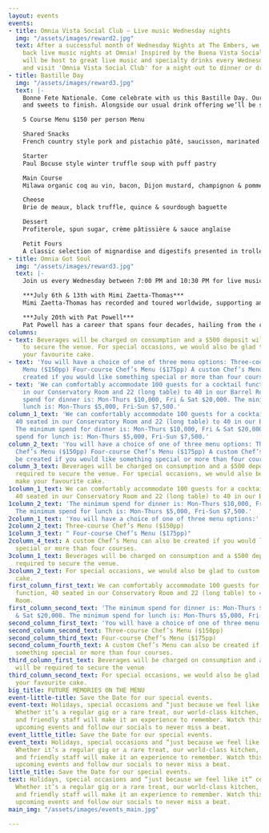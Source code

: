 ```yaml
---
layout: events
events:
- title: Omnia Vista Social Club – Live music Wednesday nights
  img: "/assets/images/reward2.jpg"
  text: After a successful month of Wednesday Nights at The Embers, we're bringing
    back live music nights at Omnia! Inspired by the Buena Vista Social Club, Omnia
    will be host to great live music and specialty drinks every Wednesday. Come along
    and visit 'Omnia Vista Social Club' for a night out to dinner or drinks.
- title: Bastille Day
  img: "/assets/images/reward3.jpg"
  text: |-
    Bonne Fete Nationale. Come celebrate with us this Bastille Day. Our kitchen team has designed a five course menu offering all the culinary icons of France. Snacks to share, distinctly French dishes, cheese,
    and sweets to finish. Alongside our usual drink offering we’ll be serving French classics from our rolling trolley. A festive pairing of Champagne, Lillet, Grand Marnier, and wines by the magnum. A day of good food, fine drink, and live music to set the tone. Santé.

    5 Course Menu $150 per person Menu

    Shared Snacks
    French country style pork and pistachio pâté, saucisson, marinated Mount Zero olives, freshly baked brioche with St David’s dairy cultured butter

    Starter
    Paul Bocuse style winter truffle soup with puff pastry

    Main Course
    Milawa organic coq au vin, bacon, Dijon mustard, champignon & pomme purée

    Cheese
    Brie de meaux, black truffle, quince & sourdough baguette

    Dessert
    Profiterole, spun sugar, crème pâtissière & sauce anglaise

    Petit Fours
    A classic selection of mignardise and digestifs presented in trolley format
- title: Omnia Got Soul
  img: "/assets/images/reward3.jpg"
  text: |-
    Join us every Wednesday between 7:00 PM and 10:30 PM for live music. Enjoy a soulful twist on the Omnia you know and love, as we serve speciality cocktails to match the beat of the music.

    ***July 6th & 13th with Mimi Zaetta-Thomas***
    Mimi Zaetta-Thomas has recorded and toured worldwide, supporting and performing alongside artists Christine Anu, Vince Jones, Vanessa Amerossi, and Hiatus Kaiyote.

    ***July 20th with Pat Powell***
    Pat Powell has a career that spans four decades, hailing from the close-knit Jamaican communities of 1960’s Bristol. Pat has supported and performed alongside James Brown, Queen, The Eurythmics, Boy George, Crowded House, Split Enz, and Kylie Minogue.
columns:
- text: Beverages will be charged on consumption and a $500 deposit will be required
    to secure the venue. For special occasions, we would also be glad to custom make
    your favourite cake.
- text: 'You will have a choice of one of three menu options: Three-course Chef’s
    Menu ($150pp) Four-course Chef’s Menu ($175pp) A custom Chef’s Menu can also be
    created if you would like something special or more than four courses.'
- text: 'We can comfortably accommodate 100 guests for a cocktail function, 40 seated
    in our Conservatory Room and 22 (long table) to 40 in our Barrel Room. The minimum
    spend for dinner is: Mon-Thurs $10,000, Fri & Sat $20,000. The minimum spend for
    lunch is: Mon-Thurs $5,000, Fri-Sun $7,500.'
column_1_text: 'We can comfortably accommodate 100 guests for a cocktail function,
  40 seated in our Conservatory Room and 22 (long table) to 40 in our Barrel Room.
  The minimum spend for dinner is: Mon-Thurs $10,000, Fri & Sat $20,000. The minimum
  spend for lunch is: Mon-Thurs $5,000, Fri-Sun $7,500.'
column_2_text: 'You will have a choice of one of three menu options: Three-course
  Chef’s Menu ($150pp) Four-course Chef’s Menu ($175pp) A custom Chef’s Menu can also
  be created if you would like something special or more than four courses.'
column_3_text: Beverages will be charged on consumption and a $500 deposit will be
  required to secure the venue. For special occasions, we would also be glad to custom
  make your favourite cake.
1column_1_text: We can comfortably accommodate 100 guests for a cocktail function,
  40 seated in our Conservatory Room and 22 (long table) to 40 in our Barrel Room.
1column_2_text: 'The minimum spend for dinner is: Mon-Thurs $10,000, Fri & Sat $20,000.
  The minimum spend for lunch is: Mon-Thurs $5,000, Fri-Sun $7,500.'
2column_1_text: 'You will have a choice of one of three menu options:'
2column_2_text: Three-course Chef’s Menu ($150pp)
1column_3_text: " Four-course Chef’s Menu ($175pp)"
2column_4_text: A custom Chef’s Menu can also be created if you would like something
  special or more than four courses.
3column_1_text: Beverages will be charged on consumption and a $500 deposit will be
  required to secure the venue.
3column_2_text: For special occasions, we would also be glad to custom make your favourite
  cake.
first_column_first_text: We can comfortably accommodate 100 guests for a cocktail
  function, 40 seated in our Conservatory Room and 22 (long table) to 40 in our Barrel
  Room.
first_column_second_text: 'The minimum spend for dinner is: Mon-Thurs $10,000, Fri
  & Sat $20,000. The minimum spend for lunch is: Mon-Thurs $5,000, Fri-Sun $7,500.'
second_column_first_text: 'You will have a choice of one of three menu options:'
second_column_second_text: Three-course Chef’s Menu ($150pp)
second_column_third_text: Four-course Chef’s Menu ($175pp)
second_column_fourth_text: A custom Chef’s Menu can also be created if you would like
  something special or more than four courses.
third_column_first_text: Beverages will be charged on consumption and a $500 deposit
  will be required to secure the venue
third_column_second_text: For special occasions, we would also be glad to custom make
  your favourite cake.
big_title: FUTURE MEMORIES ON THE MENU
event-little-title: Save the Date for our special events.
event-text: Holidays, special occasions and “just because we feel like it” celebrations.
  Whether it’s a regular gig or a rare treat, our world-class kitchen, talented artists
  and friendly staff will make it an experience to remember. Watch this space for
  upcoming events and follow our socials to never miss a beat.
event_little_title: Save the Date for our special events.
event_text: Holidays, special occasions and “just because we feel like it” celebrations.
  Whether it’s a regular gig or a rare treat, our world-class kitchen, talented artists
  and friendly staff will make it an experience to remember. Watch this space for
  upcoming events and follow our socials to never miss a beat.
little_title: Save the Date for our special events.
text: Holidays, special occasions and “just because we feel like it” celebrations.
  Whether it’s a regular gig or a rare treat, our world-class kitchen, talented artists
  and friendly staff will make it an experience to remember. Watch this space for
  upcoming events and follow our socials to never miss a beat.
main_img: "/assets/images/events_main.jpg"

---
```

